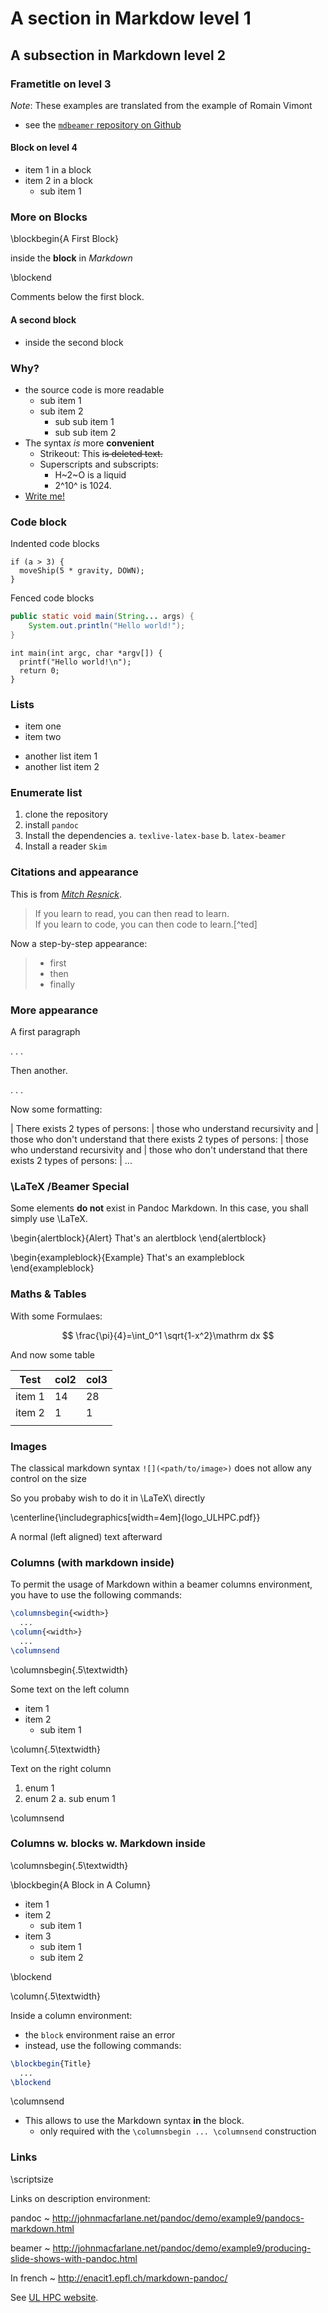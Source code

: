 # A section in Markdow level 1

## A subsection in Markdown level 2

### Frametitle on level 3

_Note_: These examples are translated from the example of Romain Vimont

* see the [`mdbeamer` repository on Github](https://github.com/rom1v/mdbeamer)

#### Block on level 4

* item 1 in a block
* item 2 in a block
    - sub item 1

### More on Blocks

\blockbegin{A First Block}

inside the __block__ in *Markdown*

\blockend

Comments below the first block.

#### A second block

* inside the second block


### Why?

* the source code is more readable
    - sub item 1
	- sub item 2
	    * sub sub item 1
        * sub sub item 2
* The syntax _is_ more **convenient**
    - Strikeout: This ~~is deleted text.~~
    - Superscripts and subscripts:
	    * H~2~O is a liquid
		* 2^10^ is 1024.
* [Write me!](mailto:sebastien.varrette@uni.lu)

### Code block

Indented code blocks

    if (a > 3) {
      moveShip(5 * gravity, DOWN);
    }

Fenced code blocks

~~~java
public static void main(String... args) {
    System.out.println("Hello world!");
}
~~~

~~~{.c}
int main(int argc, char *argv[]) {
  printf("Hello world!\n");
  return 0;
}
~~~

### Lists

* item one
* item two

<!--  -->

* another list item 1
* another list item 2


### Enumerate list

1. clone the repository
2. install `pandoc`
3. Install the dependencies
    a. `texlive-latex-base`
    b. `latex-beamer`
4. Install a reader `Skim`

### Citations and appearance

This is from [*Mitch Resnick*](https://en.wikipedia.org/wiki/Mitchel_Resnick).

> If you learn to read, you can then read to learn.\
> If you learn to code, you can then code to learn.[^ted]

Now a step-by-step appearance:

> - first
> - then
> - finally

### More appearance

A first paragraph

. . .

Then another.

. . .

Now some formatting:

| There exists 2 types of persons:
|   those who understand recursivity and
|   those who don't understand that there exists 2 types of persons:
|      those who understand recursivity and
|      those who don't understand that there exists 2 types of persons:
|         ...



### \LaTeX /Beamer Special

Some elements __do not__ exist in Pandoc Markdown.
In this case, you shall simply use \LaTeX.

\begin{alertblock}{Alert}
That's an alertblock
\end{alertblock}

\begin{exampleblock}{Example}
That's an exampleblock
\end{exampleblock}

### Maths \& Tables

With some Formulaes:

$$
\frac{\pi}{4}=\int_0^1 \sqrt{1-x^2}\mathrm dx
$$

And now some table

| Test   | col2 | col3 |
|--------|------|------|
| item 1 |   14 |   28 |
| item 2 |    1 |    1 |
|        |      |      |

### Images

The classical markdown syntax `![](<path/to/image>)` does not allow any control on the size

So you probaby wish to do it in \LaTeX\ directly

\centerline{\includegraphics[width=4em]{logo_ULHPC.pdf}}

A normal (left aligned) text afterward

### Columns (with markdown inside)

To permit the usage of Markdown within a beamer columns environment,  you have to use the following commands:

~~~latex
\columnsbegin{<width>}
  ...
\column{<width>}
  ...
\columnsend
~~~

\columnsbegin{.5\textwidth}

Some text on the left column

* item 1
* item 2
    - sub item 1

\column{.5\textwidth}

Text on the right column

1. enum 1
2. enum 2
    a. sub enum 1

\columnsend

### Columns w. blocks w. Markdown inside

\columnsbegin{.5\textwidth}

\blockbegin{A Block in A Column}

* item 1
* item 2
    - sub item 1
* item 3
    - sub item 1
	- sub item 2

\blockend

\column{.5\textwidth}

Inside a column environment:

* the `block` environment raise an error
* instead, use the following commands:

~~~latex
\blockbegin{Title}
  ...
\blockend
~~~

\columnsend

* This allows to use the Markdown syntax **in** the block.
    - only required with the `\columnsbegin ... \columnsend` construction


### Links

\scriptsize

Links on description environment:

pandoc
  ~ <http://johnmacfarlane.net/pandoc/demo/example9/pandocs-markdown.html>

beamer
  ~ <http://johnmacfarlane.net/pandoc/demo/example9/producing-slide-shows-with-pandoc.html>

In french
  ~ <http://enacit1.epfl.ch/markdown-pandoc/>

See [UL HPC website].

[UL HPC website]: http://hpc.uni.lu
